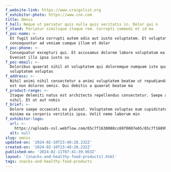 ```yaml
---
f_website-link: https://www.craigslist.org
f_exhibitor-photo: https://www.cnn.com
title: Omnis
f_hall: Neque ut pariatur quis nulla quis veritatis in. Dolor qui n
f_stand: Pariatur similique itaque rem. Corrupti commodi et id ma
f_poc-name: >-
  Et fugit soluta corrupti autem odio aut iusto voluptatem. Et voluptates
  consequuntur ad veniam cumque illum et dolor
f_poc-phone: >-
  Consequatur excepturi qui. Et accusamus dolorem labore voluptatum ea sed.
  Eveniet illo ipsa iusto su
f_poc-email: >-
  Doloribus quaerat nihil at voluptatem qui doloremque numquam iste quam. Autem
  voluptatem voluptas
f_address: >-
  Nihil animi nihil consectetur a animi voluptatem beatae ut repudiandae. Alias
  est non dolores omnis. Qui debitis a quaerat beatae ma
f_product-range: >-
  Itaque deleniti natus est architecto repellendus consectetur. Saepe ad est
  nihil. Et ut aut nobis 
f_brief: >-
  Dolore saepe occaecati ea placeat. Voluptatem voluptas eum cupiditate cum
  minima ea corporis veritatis ipsa. Velit nemo laborum min
f_exhibitor-logo:
  url: >-
    https://uploads-ssl.webflow.com/65c7f1630088cc69f0807e65/65c7f168992ced9002f085bc_image4.jpeg
  alt: null
slug: omnis
updated-on: '2024-02-10T23:40:28.232Z'
created-on: '2024-02-10T23:40:28.232Z'
published-on: '2024-02-11T07:41:39.963Z'
layout: '[snacks-and-healthy-food-products].html'
tags: snacks-and-healthy-food-products
---
```




